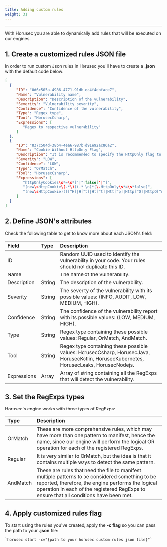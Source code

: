 ```yaml
---
title: Adding custom rules
weight: 31
---
```


---

With Horusec you are able to dynamically add rules that will be executed on our engines. 

## **1. Create a customized rules JSON file** 

In order to run custom Json rules in Horusec you'll have to create a **.json** with the default code below:


 ```horusec-custom-rules.json
[
   {
      "ID": "0d6c505a-4986-4771-91db-ec4f4ebface7",
      "Name": "Vulnerability name",
      "Description": "Description of the vulnerability",
      "Severity": "Vulnerability severity",
      "Confidence": "Confidence of the vulnerability",
      "Type": "Regex type",
      "Tool": "HorusecCsharp",
      "Expressions": [
         "Regex to respective vulnerability"
      ]
   },
   {
      "ID": "837c504d-38b4-4ea6-987b-d91e92ac86a2",
      "Name": "Cookie Without HttpOnly Flag",
      "Description": "It is recommended to specify the HttpOnly flag to new cookie. For more information access: (https://security-code-scan.github.io/#SCS0009) or (https://cwe.mitre.org/data/definitions/1004.html).",
      "Severity": "LOW",
      "Confidence": "LOW",
      "Type": "OrMatch",
      "Tool": "HorusecCsharp",
      "Expressions": [
         "httpOnlyCookies\s*=\s*['|"]false['|"]",
         "(new\sHttpCookie\(.*\))(.*|\n)*(\.HttpOnly\s*=\s*false)",
         "(new\sHttpCookie)(([^H]|H[^t]|Ht[^t]|Htt[^p]|Http[^O]|HttpO[^n]|HttpOn[^l]|HttpOnl[^y])*)(})"
      ]
   }
]
```

## **2. Define JSON's attributes**

Check the following table to get to know more about each JSON's field:  


| **Field** | Type | **Description** |
| :--- | :--- | :--- |
| ID |  | Random UUID used to identify the vulnerability in your code. Your rules should not duplicate this ID. |
| Name |  | The name of the vulnerability. |
| Description | String | The description of the vulnerability. |
| Severity | String | The severity of the vulnerability with its possible values: \(INFO, AUDIT, LOW, MEDIUM, HIGH\). |
| Confidence | String | The confidence of the vulnerability report with its possible values: \(LOW, MEDIUM, HIGH\). |
| Type | String | Regex type containing these possible values: Regular, OrMatch, AndMatch. |
| Tool | String | Regex type containing these possible values: HorusecCsharp, HorusecJava, HorusecKotlin, HorusecKubernetes, HorusecLeaks, HorusecNodejs. |
| Expressions | Array | Array of string containing all the RegExps that will detect the vulnerability.   |

## **3. Set the RegExps types**

Horusec's engine works with three types of RegExps: 

| **Type** | **Description** |
| :--- | :--- |
| OrMatch | These are more comprehensive rules, which may have more than one pattern to manifest, hence the name, since our engine will perform the logical OR operation for each of the registered RegExps. |
| Regular | It is very similar to OrMatch, but the idea is that it contains multiple ways to detect the same pattern. |
| AndMatch | These are rules that need the file to manifest multiple patterns to be considered something to be reported, therefore, the engine performs the logical operation in each of the registered RegExps to ensure that all conditions have been met. |

## **4.  Apply customized rules flag**

To start using the rules you've created, apply the **-c flag** so you can pass the path to your **.json** file: 

```
`horusec start -c="{path to your horusec custom rules json file}"`

```